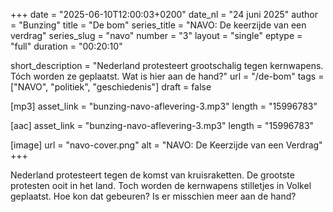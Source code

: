 +++
date = "2025-06-10T12:00:03+0200"
date_nl = "24 juni 2025"
author = "Bunzing"
title = "De bom"
series_title = "NAVO: De keerzijde van een verdrag"
series_slug = "navo"
number = "3"
layout = "single"
eptype = "full"
duration = "00:20:10"

short_description = "Nederland protesteert grootschalig tegen kernwapens. Tóch worden ze geplaatst. Wat is hier aan de hand?"
url = "/de-bom"
tags = ["NAVO", "politiek", "geschiedenis"]
draft = false

[mp3]
asset_link = "bunzing-navo-aflevering-3.mp3"
length = "15996783"

[aac]
asset_link = "bunzing-navo-aflevering-3.mp3"
length = "15996783"

[image]
url = "navo-cover.png"
alt = "NAVO: De Keerzijde van een Verdrag"
+++

Nederland protesteert tegen de komst van kruisraketten. De grootste protesten ooit in het land. Toch worden de kernwapens stilletjes in Volkel geplaatst. Hoe kon dat gebeuren? Is er misschien meer aan de hand?
